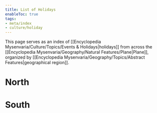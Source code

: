 ```yaml
---
title: List of Holidays
enableToc: true
tags:
- meta/index
- culture/holiday
---
```


This page serves as an index of [[Encyclopedia Mysenvaria/Culture/Topics/Events & Holidays|holidays]] from across the [[Encyclopedia Mysenvaria/Geography/Natural Features/Plane|Plane]], organized by [[Encyclopedia Mysenvaria/Geography/Topics/Abstract Features|geographical region]].

# North

# South
